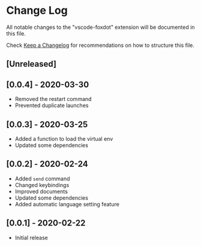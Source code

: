 # Change Log

All notable changes to the "vscode-foxdot" extension will be documented in this file.

Check [Keep a Changelog](http://keepachangelog.com/) for recommendations on how to structure this file.

## [Unreleased]

## [0.0.4] - 2020-03-30

- Removed the restart command
- Prevented duplicate launches

## [0.0.3] - 2020-03-25

- Added a function to load the virtual env
- Updated some dependencies

## [0.0.2] - 2020-02-24

- Added `send` command
- Changed keybindings
- Improved documents
- Updated some dependencies
- Added automatic language setting feature

## [0.0.1] - 2020-02-22

- Initial release
